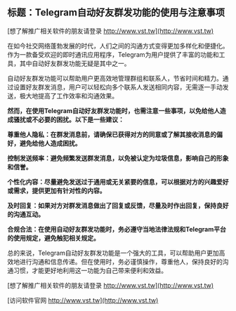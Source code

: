 ## **标题：Telegram自动好友群发功能的使用与注意事项**

[想了解推广相关软件的朋友请登录 http://www.vst.tw](http://www.vst.tw)

在如今社交网络蓬勃发展的时代，人们之间的沟通方式变得更加多样化和便捷化。作为一款备受欢迎的即时通讯应用程序，Telegram为用户提供了丰富的功能和工具，其中自动好友群发功能无疑是其中之一。

自动好友群发功能可以帮助用户更高效地管理群组和联系人，节省时间和精力。通过设置好友群发消息，用户可以轻松向多个联系人发送相同内容，无需逐一手动发送，极大地提高了工作效率和沟通效果。

**然而，在使用Telegram自动好友群发功能时，也需注意一些事项，以免给他人造成骚扰或不必要的困扰。以下是一些建议：**

**尊重他人隐私：在群发消息前，请确保已获得对方的同意或了解其接收消息的偏好，避免给他人造成困扰。**

**控制发送频率：避免频繁发送群发消息，以免被认定为垃圾信息，影响自己的形象和信誉。**

**个性化内容：尽量避免发送过于通用或无关紧要的信息，可以根据对方的兴趣爱好或需求，提供更加有针对性的内容。**

**及时回复：如果对方对群发消息做出了回复或反馈，尽量及时作出回复，保持良好的沟通互动。**

**合规合法：在使用自动好友群发功能时，务必遵守当地法律法规和Telegram平台的使用规定，避免触犯相关规定。**

总的来说，Telegram自动好友群发功能是一个强大的工具，可以帮助用户更加高效地进行沟通和信息传递。但在使用时，务必谨慎操作，尊重他人，保持良好的沟通习惯，才能更好地利用这一功能为自己带来便利和效益。

[想了解推广相关软件的朋友请登录 http://www.vst.tw](http://www.vst.tw)


[访问软件官网 http://www.vst.tw](http://www.vst.tw)

